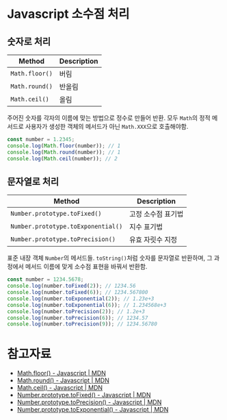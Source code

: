 # Javascript 소수점 처리

## 숫자로 처리

| Method         | Description |
| -------------- | ----------- |
| `Math.floor()` | 버림        |
| `Math.round()` | 반올림      |
| `Math.ceil()`  | 올림        |

주어진 숫자를 각자의 이름에 맞는 방법으로 정수로 만들어 반환. 모두 `Math`의 정적 메서드로 사용자가 생성한 객체의 메서드가 아닌 `Math.XXX`으로 호출해야함.

```javascript
const number = 1.2345;
console.log(Math.floor(number)); // 1
console.log(Math.round(number)); // 1
console.log(Math.ceil(number)); // 2
```

## 문자열로 처리

| Method                             | Description        |
| ---------------------------------- | ------------------ |
| `Number.prototype.toFixed()`       | 고정 소수점 표기법 |
| `Number.prototype.toExponential()` | 지수 표기법        |
| `Number.prototype.toPrecision()`   | 유효 자릿수 지정   |

표준 내장 객체 `Number`의 메서드들. `toString()`처럼 숫자를 문자열로 반환하며, 그 과정에서 메서드 이름에 맞게 소수점 표현을 바꿔서 반환함.

```javascript
const number = 1234.5678;
console.log(number.toFixed(2)); // 1234.56
console.log(number.toFixed(6)); // 1234.567800
console.log(number.toExponential(2)); // 1.23e+3
console.log(number.toExponential(6)); // 1.234568e+3
console.log(number.toPrecision(2)); // 1.2e+3
console.log(number.toPrecision(6)); // 1234.57
console.log(number.toPrecision(9)); // 1234.56780
```

# 참고자료

- [Math.floor() - Javascript | MDN](https://developer.mozilla.org/en-US/docs/Web/JavaScript/Reference/Global_Objects/Math/floor)
- [Math.round() - Javascript | MDN](https://developer.mozilla.org/en-US/docs/Web/JavaScript/Reference/Global_Objects/Math/round)
- [Math.ceil() - Javascript | MDN](https://developer.mozilla.org/en-US/docs/Web/JavaScript/Reference/Global_Objects/Math/ceil)
- [Number.prototype.toFixed() - Javascript | MDN](https://developer.mozilla.org/ko/docs/Web/JavaScript/Reference/Global_Objects/Number/toFixed)
- [Number.prototype.toPrecision() - Javascript | MDN](https://developer.mozilla.org/ko/docs/Web/JavaScript/Reference/Global_Objects/Number/toPrecision)
- [Number.prototype.toExponential() - Javascript | MDN](https://developer.mozilla.org/ko/docs/Web/JavaScript/Reference/Global_Objects/Number/toExponential)
